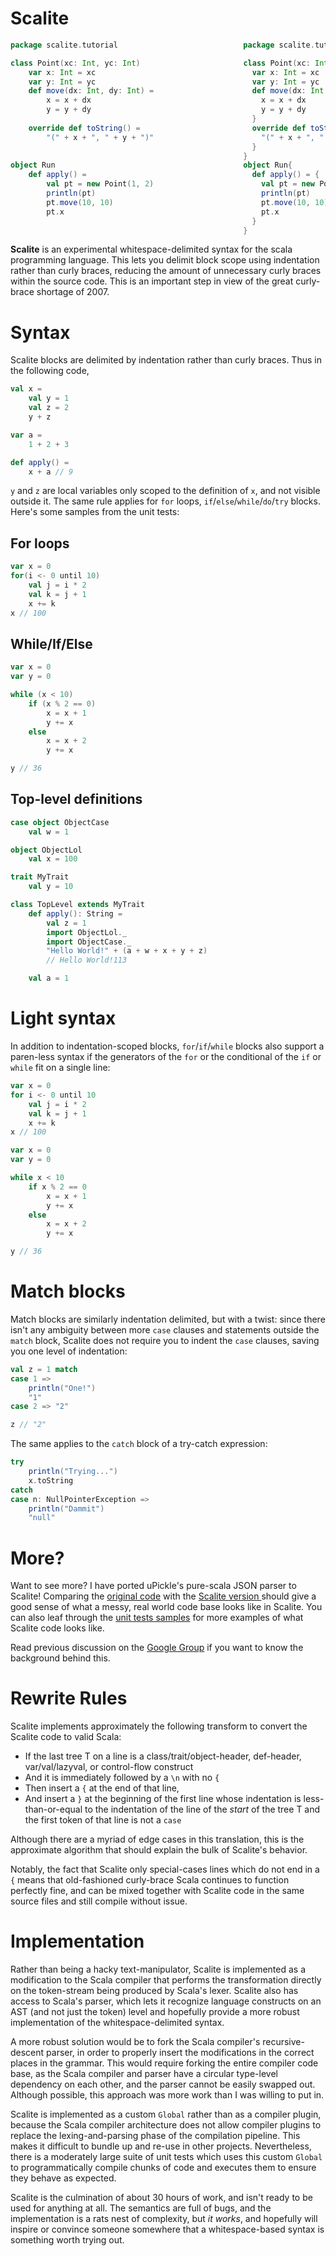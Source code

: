 Scalite
=======

```scala
package scalite.tutorial                            package scalite.tutorial

class Point(xc: Int, yc: Int)                       class Point(xc: Int, yc: Int){
    var x: Int = xc                                   var x: Int = xc
    var y: Int = yc                                   var y: Int = yc
    def move(dx: Int, dy: Int) =                      def move(dx: Int, dy: Int) =
        x = x + dx                                      x = x + dx
        y = y + dy                                      y = y + dy
                                                      }
    override def toString() =                         override def toString() = {
        "(" + x + ", " + y + ")"                        "(" + x + ", " + y + ")"
                                                      }
                                                    }
object Run                                          object Run{
    def apply() =                                     def apply() = {
        val pt = new Point(1, 2)                        val pt = new Point(1, 2)
        println(pt)                                     println(pt)
        pt.move(10, 10)                                 pt.move(10, 10)
        pt.x                                            pt.x
                                                      }
                                                    }
```

**Scalite** is an experimental whitespace-delimited syntax for the scala programming language. This lets you delimit block scope using indentation rather than curly braces, reducing the amount of unnecessary curly braces within the source code. This is an important step in view of the great curly-brace shortage of 2007.

Syntax
======

Scalite blocks are delimited by indentation rather than curly braces. Thus in the following code,

```scala
val x =
    val y = 1
    val z = 2
    y + z

var a =
    1 + 2 + 3

def apply() =
    x + a // 9
```

`y` and `z` are local variables only scoped to the definition of `x`, and not visible outside it. The same rule applies for `for` loops, `if`/`else`/`while`/`do`/`try` blocks. Here's some samples from the unit tests:

For loops
---------
```scala
var x = 0
for(i <- 0 until 10)
    val j = i * 2
    val k = j + 1
    x += k
x // 100
```
While/If/Else
-------------
```scala
var x = 0
var y = 0

while (x < 10)
    if (x % 2 == 0)
        x = x + 1
        y += x
    else
        x = x + 2
        y += x

y // 36
```
Top-level definitions
---------------------
```scala
case object ObjectCase
    val w = 1

object ObjectLol
    val x = 100

trait MyTrait
    val y = 10

class TopLevel extends MyTrait
    def apply(): String =
        val z = 1
        import ObjectLol._
        import ObjectCase._
        "Hello World!" + (a + w + x + y + z)
        // Hello World!113

    val a = 1
```

Light syntax
============

In addition to indentation-scoped blocks, `for`/`if`/`while` blocks also support a paren-less syntax if the generators of the `for` or the conditional of the `if` or `while` fit on a single line:

```scala
var x = 0
for i <- 0 until 10
    val j = i * 2
    val k = j + 1
    x += k
x // 100

var x = 0
var y = 0

while x < 10
    if x % 2 == 0
        x = x + 1
        y += x
    else
        x = x + 2
        y += x

y // 36
```

Match blocks
============

Match blocks are similarly indentation delimited, but with a twist: since there isn't any ambiguity between more `case` clauses and statements outside the `match` block, Scalite does not require you to indent the `case` clauses, saving you one level of indentation:

```scala
val z = 1 match
case 1 =>
    println("One!")
    "1"
case 2 => "2"

z // "2"
```

The same applies to the `catch` block of a try-catch expression:

```scala
try
    println("Trying...")
    x.toString
catch
case n: NullPointerException =>
    println("Dammit")
    "null"
```

More?
=====

Want to see more? I have ported uPickle's pure-scala JSON parser to Scalite! Comparing the [original code](https://github.com/lihaoyi/upickle/blob/master/shared/main/scala/upickle/Js.scala) with the [Scalite version ](src/test/resources/scalite/tutorial/Js.scala) should give a good sense of what a messy, real world code base looks like in Scalite. You can also leaf through the [unit tests samples](src/test/resources/scalite/simple) for more examples of what Scalite code looks like.

Read previous discussion on the [Google Group](https://groups.google.com/forum/#!topic/scala-language/yl9BRqlpjJ0) if you want to know the background behind this.

Rewrite Rules
=============

Scalite implements approximately the following transform to convert the Scalite code to valid Scala:

- If the last tree T on a line is a class/trait/object-header,
def-header, var/val/lazyval, or control-flow construct
- And it is immediately followed by a `\n` with no `{`
- Then insert a `{` at the end of that line,
- And insert a `}` at the beginning of the first line whose indentation is less-than-or-equal to the indentation of the line of the *start* of the tree T and the first token of that line is not a `case`

Although there are a myriad of edge cases in this translation, this is the approximate algorithm that should explain the bulk of Scalite's behavior.

Notably, the fact that Scalite only special-cases lines which do not end in a `{` means that old-fashioned curly-brace Scala continues to function perfectly fine, and can be mixed together with Scalite code in the same source files and still compile without issue.

Implementation
==============
Rather than being a hacky text-manipulator, Scalite is implemented as a modification to the Scala compiler that performs the transformation directly on the token-stream being produced by Scala's lexer. Scalite also has access to Scala's parser, which lets it recognize language constructs on an AST (and not just the token) level and hopefully provide a more robust implementation of the whitespace-delimited syntax.

A more robust solution would be to fork the Scala compiler's recursive-descent parser, in order to properly insert the modifications in the correct places in the grammar. This would require forking the entire compiler code base, as the Scala compiler and parser have a circular type-level dependency on each other, and the parser cannot be easily swapped out. Although possible, this approach was more work than I was willing to put in.

Scalite is implemented as a custom `Global` rather than as a compiler plugin, because the Scala compiler architecture does not allow compiler plugins to replace the lexing-and-parsing phase of the compilation pipeline. This makes it difficult to bundle up and re-use in other projects. Nevertheless, there is a moderately large suite of unit tests which uses this custom `Global` to programmatically compile chunks of code and executes them to ensure they behave as expected.

Scalite is the culmination of about 30 hours of work, and isn't ready to be used for anything at all. The semantics are full of bugs, and the implementation is a rats nest of complexity, but *it works*, and hopefully will inspire or convince someone somewhere that a whitespace-based syntax is something worth trying out.


